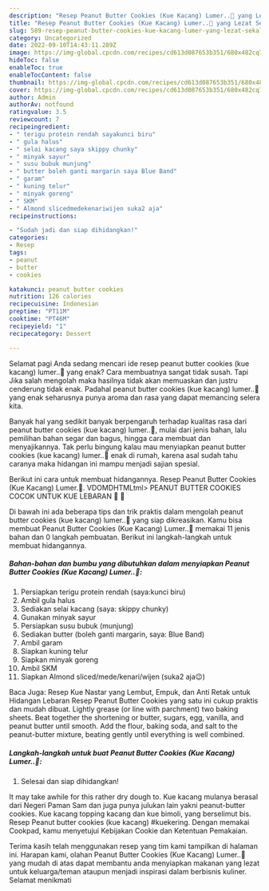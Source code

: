 ```yaml
---
description: "Resep Peanut Butter Cookies (Kue Kacang) Lumer..🥜 yang Lezat Sekali}"
title: "Resep Peanut Butter Cookies (Kue Kacang) Lumer..🥜 yang Lezat Sekali}"
slug: 589-resep-peanut-butter-cookies-kue-kacang-lumer-yang-lezat-sekali
category: Uncategorized
date: 2022-09-10T14:43:11.289Z
image: https://img-global.cpcdn.com/recipes/cd613d087653b351/680x482cq70/peanut-butter-cookies-kue-kacang-lumer-foto-resep-utama.jpg
hideToc: false
enableToc: true
enableTocContent: false
thumbnail: https://img-global.cpcdn.com/recipes/cd613d087653b351/680x482cq70/peanut-butter-cookies-kue-kacang-lumer-foto-resep-utama.jpg
cover: https://img-global.cpcdn.com/recipes/cd613d087653b351/680x482cq70/peanut-butter-cookies-kue-kacang-lumer-foto-resep-utama.jpg
author: Admin
authorAv: notfound
ratingvalue: 3.5
reviewcount: 7
recipeingredient:
- " terigu protein rendah sayakunci biru"
- " gula halus"
- " selai kacang saya skippy chunky"
- " minyak sayur"
- " susu bubuk munjung"
- " butter boleh ganti margarin saya Blue Band"
- " garam"
- " kuning telur"
- " minyak goreng"
- " SKM"
- " Almond slicedmedekenariwijen suka2 aja"
recipeinstructions:

- "Sudah jadi dan siap dihidangkan!"
categories:
- Resep
tags:
- peanut
- butter
- cookies

katakunci: peanut butter cookies 
nutrition: 126 calories
recipecuisine: Indonesian
preptime: "PT11M"
cooktime: "PT46M"
recipeyield: "1"
recipecategory: Dessert

---
```



Selamat pagi Anda sedang mencari ide resep peanut butter cookies (kue kacang) lumer..🥜 yang enak? Cara membuatnya sangat tidak susah. Tapi Jika salah mengolah maka hasilnya tidak akan memuaskan dan justru cenderung tidak enak. Padahal peanut butter cookies (kue kacang) lumer..🥜 yang enak seharusnya punya aroma dan rasa yang dapat memancing selera kita.


Banyak hal yang sedikit banyak berpengaruh terhadap kualitas rasa dari peanut butter cookies (kue kacang) lumer..🥜, mulai dari jenis bahan, lalu pemilihan bahan segar dan bagus, hingga cara membuat dan menyajikannya. Tak perlu bingung kalau mau menyiapkan peanut butter cookies (kue kacang) lumer..🥜 enak di rumah, karena asal sudah tahu caranya maka hidangan ini mampu menjadi sajian spesial.

Berikut ini cara untuk membuat hidangannya. Resep Peanut Butter Cookies (Kue Kacang) Lumer.🥜. VDOMDHTMLtml&gt; PEANUT BUTTER COOKIES COCOK UNTUK KUE LEBARAN 🥜 🍪


Di bawah ini ada beberapa tips dan trik praktis dalam mengolah peanut butter cookies (kue kacang) lumer..🥜 yang siap dikreasikan. Kamu bisa membuat Peanut Butter Cookies (Kue Kacang) Lumer..🥜 memakai 11 jenis bahan dan 0 langkah pembuatan. Berikut ini langkah-langkah untuk membuat hidangannya.

<!--inarticleads1-->

##### Bahan-bahan dan bumbu yang dibutuhkan dalam menyiapkan Peanut Butter Cookies (Kue Kacang) Lumer..🥜:

1. Persiapkan  terigu protein rendah (saya:kunci biru)
1. Ambil  gula halus
1. Sediakan  selai kacang (saya: skippy chunky)
1. Gunakan  minyak sayur
1. Persiapkan  susu bubuk (munjung)
1. Sediakan  butter (boleh ganti margarin, saya: Blue Band)
1. Ambil  garam
1. Siapkan  kuning telur
1. Siapkan  minyak goreng
1. Ambil  SKM
1. Siapkan  Almond sliced/mede/kenari/wijen (suka2 aja😉)


Baca Juga: Resep Kue Nastar yang Lembut, Empuk, dan Anti Retak untuk Hidangan Lebaran Resep Peanut Butter Cookies yang satu ini cukup praktis dan mudah dibuat. Lightly grease (or line with parchment) two baking sheets. Beat together the shortening or butter, sugars, egg, vanilla, and peanut butter until smooth. Add the flour, baking soda, and salt to the peanut-butter mixture, beating gently until everything is well combined. 

<!--inarticleads2-->

##### Langkah-langkah untuk buat Peanut Butter Cookies (Kue Kacang) Lumer..🥜:


1. Selesai dan siap dihidangkan!

It may take awhile for this rather dry dough to. Kue kacang mulanya berasal dari Negeri Paman Sam dan juga punya julukan lain yakni peanut-butter cookies. Kue kacang topping kacang dan kue bimoli, yang berselimut bis. Resep Peanut butter cookies (kue kacang) #kuekering. Dengan memakai Cookpad, kamu menyetujui Kebijakan Cookie dan Ketentuan Pemakaian. 

Terima kasih telah menggunakan resep yang tim kami tampilkan di halaman ini. Harapan kami, olahan Peanut Butter Cookies (Kue Kacang) Lumer..🥜 yang mudah di atas dapat membantu anda menyiapkan makanan yang lezat untuk keluarga/teman ataupun menjadi inspirasi dalam berbisnis kuliner. Selamat menikmati
